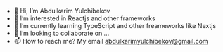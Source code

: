 - 👋 Hi, I’m Abdulkarim Yulchibekov
- 👀 I’m interested in Reactjs and other frameworks
- 🌱 I’m currently learning TypeScript and other freameworks like Nextjs
- 💞️ I’m looking to collaborate on ...
- 📫 How to reach me? My email abdulkarimyulchibekov@gmail.com

<!---
abdulkarimyulchibekov/abdulkarimyulchibekov is a ✨ special ✨ repository because its `README.md` (this file) appears on your GitHub profile.
You can click the Preview link to take a look at your changes.
--->
